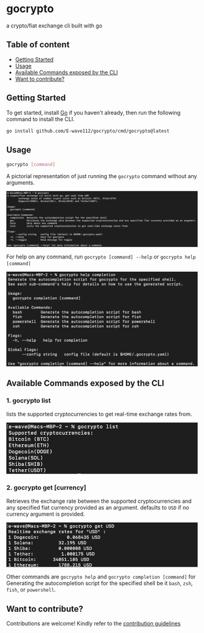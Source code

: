 # gocrypto

a crypto/fiat exchange cli built with go

## Table of content

- [Getting Started](#getting-started)
- [Usage](#usage)
- [Available Commands exposed by the CLI](#available-commands-exposed-by-the-cli)
- [Want to contribute?](#want-to-contribute)

## Getting Started

To get started, install [Go](https://go.dev) if you haven't already, then run the following command to install the CLI.

```bash
go install github.com/E-wave112/gocrypto/cmd/gocrypto@latest
```

## Usage

```bash
gocrypto [command]
```

A pictorial representation of just running the `gocrypto` command without any arguments.

![gocrypto](assets/gocrypto.png)

For help on any command, run `gocrypto [command] --help` or `gocrypto help [command]`

![gocrypto help](assets/gocrypto-help.png)

## Available Commands exposed by the CLI

### 1. gocrypto list

lists the supported cryptocurrencies to get real-time exchange rates from.

![gocrypto list](assets/gocrypto-list.png)

### 2. gocrypto get [currency]

Retrieves the exchange rate between the supported cryptocurrencies and any specified fiat currency provided as an argument. defaults to `USD` if no currency argument is provided.

![gocrypto get](assets/gocrypto-get.png)

Other commands are `gocrypto help` and `gocrypto completion [command]` for Generating the autocompletion script for the specified shell be it `bash`, `zsh`, `fish`, or `powershell`.

## Want to contribute?

Contributions are welcome! Kindly refer to the [contribution guidelines](https://github.com/E-wave112/gocrypto/blob/main/CONTRIBUTING.md)
